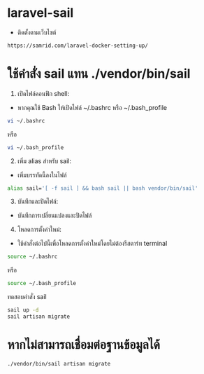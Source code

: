 # laravel-sail

* ติดตั้งตามเว็บไซต์
```sh
https://samrid.com/laravel-docker-setting-up/
```

# ใช้คำสั่ง sail แทน ./vendor/bin/sail

1. เปิดไฟล์คอนฟิก shell:
* หากคุณใช้ Bash ให้เปิดไฟล์ ~/.bashrc หรือ ~/.bash_profile
```sh
vi ~/.bashrc
```
หรือ
```sh
vi ~/.bash_profile
```

2. เพิ่ม alias สำหรับ sail:
* เพิ่มบรรทัดนี้ลงในไฟล์
```sh
alias sail='[ -f sail ] && bash sail || bash vendor/bin/sail'
```
3. บันทึกและปิดไฟล์:
* บันทึกการเปลี่ยนแปลงและปิดไฟล์

4. โหลดการตั้งค่าใหม่:
* ใช้คำสั่งต่อไปนี้เพื่อโหลดการตั้งค่าใหม่โดยไม่ต้องรีสตาร์ท terminal
```sh
source ~/.bashrc
```
หรือ
```sh
source ~/.bash_profile
```

ทดสอบคำสั่ง sail
```sh
sail up -d
sail artisan migrate
```

# หากไม่สามารถเชื่อมต่อฐานข้อมูลได้
```sh
./vendor/bin/sail artisan migrate
```


